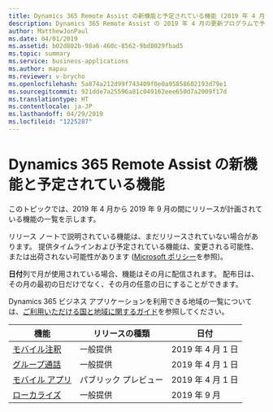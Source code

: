 ```yaml
---
title: Dynamics 365 Remote Assist の新機能と予定されている機能 (2019 年 4 月)
description: Dynamics 365 Remote Assist の 2019 年 4 月の更新プログラムで予定されている機能の一覧
author: MatthewJonPaul
ms.date: 04/01/2019
ms.assetid: b02d802b-98a6-460c-8562-9bd8029fbad5
ms.topic: summary
ms.service: business-applications
ms.author: mapau
ms.reviewer: v-brycho
ms.openlocfilehash: 5a874a212d99f743409f0e0a95858602193d79e1
ms.sourcegitcommit: 921dde7a25596a81c049162eee650d7a2009f17d
ms.translationtype: HT
ms.contentlocale: ja-JP
ms.lasthandoff: 04/29/2019
ms.locfileid: "1225287"
---
```

#  <a name="whats-new-and-planned-for-dynamics-365-remote-assist"></a>Dynamics 365 Remote Assist の新機能と予定されている機能


このトピックでは、2019 年 4 月から 2019 年 9 月の間にリリースが計画されている機能の一覧を示します。 

リリース ノートで説明されている機能は、まだリリースされていない場合があります。 提供タイムラインおよび予定されている機能は、変更される可能性、または出荷されない可能性があります ([Microsoft ポリシー](https://go.microsoft.com/fwlink/p/?linkid=2007332)を参照)。

**日付**列で月が使用されている場合、機能はその月に配信されます。 配布日は、その月の最初の日だけでなく、その月の任意の日にすることができます。

Dynamics 365 ビジネス アプリケーションを利用できる地域の一覧については、[ご利用いただける国と地域に関するガイド](https://aka.ms/dynamics_365_international_availability_deck)を参照してください。



| 機能                                                                  | リリースの種類         | 日付 |
|--------------------------------------------------------------------------|----------------------|----------------------|
| [モバイル注釈](mobile-annotations.md)                               | 一般提供 | 2019 年 4 月 1 日             |
| [グループ通話](group-calling.md)                                         | 一般提供 | 2019 年 4 月 1 日             |
| [モバイル アプリ](mobile-app.md)           | パブリック プレビュー | 2019 年 4 月 1 日|
| [ローカライズ](localization.md)       | 一般提供 | 2019 年 9 月             |


